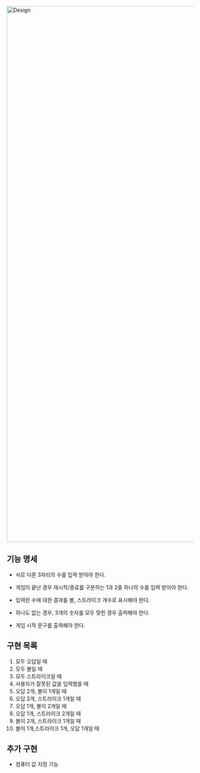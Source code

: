 <img alt="Design" height="1440" src="image/design.jpg" width="748"/>

## 기능 명세
- 서로 다른 3자리의 수를 입력 받아야 한다.
- 게임이 끝난 경우 재시작/종료를 구분하는 1과 2중 하나의 수를 입력 받아야 한다.

- 입력한 수에 대한 결과를 볼, 스트라이크 개수로 표시해야 한다.
- 하나도 없는 경우, 3개의 숫자를 모두 맞힌 경우 출력해야 한다.
- 게임 시작 문구를 출력해야 한다.

## 구현 목록
1. 모두 오답일 때
2. 모두 볼일 때
3. 모두 스트라이크일 때
4. 사용자가 잘못된 값을 입력했을 때
5. 오답 2개, 볼이 1개일 때
6. 오답 2개, 스트라이크 1개일 때
7. 오답 1개, 볼이 2개일 때
8. 오답 1개, 스트라이크 2개일 때
9. 볼이 2개, 스트라이크 1개일 때
10. 볼이 1개,스트라이크 1개, 오답 1개일 때

## 추가 구현
- 컴퓨터 값 지정 기능